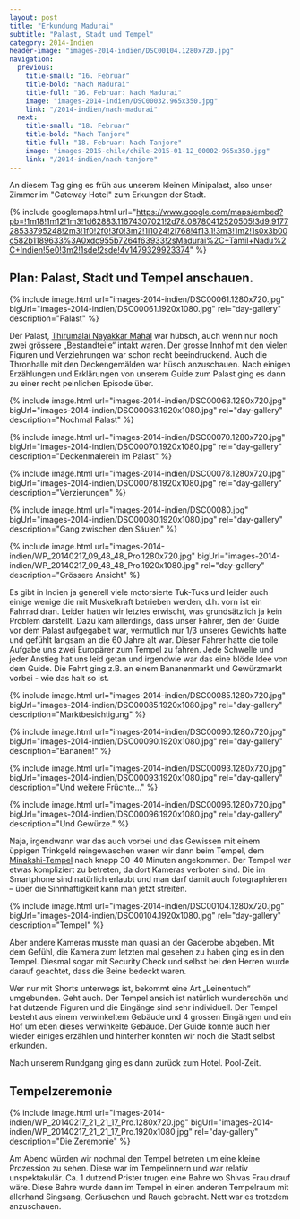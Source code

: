 ```yaml
---
layout: post
title: "Erkundung Madurai"
subtitle: "Palast, Stadt und Tempel"
category: 2014-Indien
header-image: "images-2014-indien/DSC00104.1280x720.jpg"
navigation:
  previous:
    title-small: "16. Februar"
    title-bold: "Nach Madurai"
    title-full: "16. Februar: Nach Madurai"
    image: "images-2014-indien/DSC00032.965x350.jpg"
    link: "/2014-indien/nach-madurai"
  next:
    title-small: "18. Februar"
    title-bold: "Nach Tanjore"
    title-full: "18. Februar: Nach Tanjore"
    image: "images-2015-chile/chile-2015-01-12_00002-965x350.jpg"
    link: "/2014-indien/nach-tanjore"
---
```


An diesem Tag ging es früh aus unserem kleinen Minipalast, also unser Zimmer im "Gateway Hotel" zum Erkungen der Stadt.

{% include googlemaps.html url="https://www.google.com/maps/embed?pb=!1m18!1m12!1m3!1d62883.11674307021!2d78.08780412520505!3d9.917728533795248!2m3!1f0!2f0!3f0!3m2!1i1024!2i768!4f13.1!3m3!1m2!1s0x3b00c582b1189633%3A0xdc955b7264f63933!2sMadurai%2C+Tamil+Nadu%2C+Indien!5e0!3m2!1sde!2sde!4v1479329923374" %}

## Plan: Palast, Stadt und Tempel anschauen. 

{% include image.html url="images-2014-indien/DSC00061.1280x720.jpg" bigUrl="images-2014-indien/DSC00061.1920x1080.jpg" rel="day-gallery" description="Palast" %}

Der Palast, [Thirumalai Nayakkar Mahal](https://en.wikipedia.org/wiki/Thirumalai_Nayakkar_Mahal) war hübsch, auch wenn nur noch zwei grössere „Bestandteile“ intakt waren. Der grosse Innhof mit den vielen Figuren und Verziehrungen war schon recht beeindruckend. Auch die Thronhalle mit den Deckengemälden war hüsch anzuschauen. Nach einigen Erzählungen und Erklärungen von unserem Guide zum Palast ging es dann zu einer recht peinlichen Episode über.

{% include image.html url="images-2014-indien/DSC00063.1280x720.jpg" bigUrl="images-2014-indien/DSC00063.1920x1080.jpg" rel="day-gallery" description="Nochmal Palast" %}

{% include image.html url="images-2014-indien/DSC00070.1280x720.jpg" bigUrl="images-2014-indien/DSC00070.1920x1080.jpg" rel="day-gallery" description="Deckenmalerein im Palast" %}

{% include image.html url="images-2014-indien/DSC00078.1280x720.jpg" bigUrl="images-2014-indien/DSC00078.1920x1080.jpg" rel="day-gallery" description="Verzierungen" %}

{% include image.html url="images-2014-indien/DSC00080.jpg" bigUrl="images-2014-indien/DSC00080.1920x1080.jpg" rel="day-gallery" description="Gang zwischen den Säulen" %}

{% include image.html url="images-2014-indien/WP_20140217_09_48_48_Pro.1280x720.jpg" bigUrl="images-2014-indien/WP_20140217_09_48_48_Pro.1920x1080.jpg" rel="day-gallery" description="Grössere Ansicht" %}

Es gibt in Indien ja generell viele motorsierte Tuk-Tuks und leider auch einige wenige die mit Muskelkraft betrieben werden, d.h. vorn ist ein Fahrrad dran. Leider hatten wir letztes erwischt, was grundsätzlich ja kein Problem darstellt. Dazu kam allerdings, dass unser Fahrer, den der Guide vor dem Palast aufgegabelt war, vermutlich nur 1/3 unseres Gewichts hatte und gefühlt langsam an die 60 Jahre alt war. Dieser Fahrer hatte die tolle Aufgabe uns zwei Europärer zum Tempel zu fahren. Jede Schwelle und jeder Anstieg hat uns leid getan und irgendwie war das eine blöde Idee von dem Guide. Die Fahrt ging z.B. an einem Bananenmarkt und Gewürzmarkt vorbei - wie das halt so ist.

{% include image.html url="images-2014-indien/DSC00085.1280x720.jpg" bigUrl="images-2014-indien/DSC00085.1920x1080.jpg" rel="day-gallery" description="Marktbesichtigung" %}

{% include image.html url="images-2014-indien/DSC00090.1280x720.jpg" bigUrl="images-2014-indien/DSC00090.1920x1080.jpg" rel="day-gallery" description="Bananen!" %}

{% include image.html url="images-2014-indien/DSC00093.1280x720.jpg" bigUrl="images-2014-indien/DSC00093.1920x1080.jpg" rel="day-gallery" description="Und weitere Früchte..." %}

{% include image.html url="images-2014-indien/DSC00096.1280x720.jpg" bigUrl="images-2014-indien/DSC00096.1920x1080.jpg" rel="day-gallery" description="Und Gewürze." %}

Naja, irgendwann war das auch vorbei und das Gewissen mit einem üppigen Trinkgeld reingewaschen waren wir dann beim Tempel, dem [Minakshi-Tempel](https://de.wikipedia.org/wiki/Minakshi-Tempel) nach knapp 30-40 Minuten angekommen. Der Tempel war etwas kompliziert zu betreten, da dort Kameras verboten sind. Die im Smartphone sind natürlich erlaubt und man darf damit auch fotographieren – über die Sinnhaftigkeit kann man jetzt streiten.

{% include image.html url="images-2014-indien/DSC00104.1280x720.jpg" bigUrl="images-2014-indien/DSC00104.1920x1080.jpg" rel="day-gallery" description="Tempel" %}

Aber andere Kameras musste man quasi an der Gaderobe abgeben. Mit dem Gefühl, die Kamera zum letzten mal gesehen zu haben ging es in den Tempel. Diesmal sogar mit Security Check und selbst bei den Herren wurde darauf geachtet, dass die Beine bedeckt waren.

Wer nur mit Shorts unterwegs ist, bekommt eine Art „Leinentuch“ umgebunden. Geht auch. Der Tempel ansich ist natürlich wunderschön und hat dutzende Figuren und die Eingänge sind sehr individuell. Der Tempel besteht aus einem verwinkeltem Gebäude und 4 grossen Eingängen und ein Hof um eben dieses verwinkelte Gebäude. Der Guide konnte auch hier wieder einiges erzählen und hinterher konnten wir noch die Stadt selbst erkunden. 

Nach unserem Rundgang ging es dann zurück zum Hotel. Pool-Zeit. 

## Tempelzeremonie

{% include image.html url="images-2014-indien/WP_20140217_21_21_17_Pro.1280x720.jpg" bigUrl="images-2014-indien/WP_20140217_21_21_17_Pro.1920x1080.jpg" rel="day-gallery" description="Die Zeremonie" %}

Am Abend würden wir nochmal den Tempel betreten um eine kleine Prozession zu sehen. Diese war im Tempelinnern und war relativ unspektakulär. Ca. 1 dutzend Prister trugen eine Bahre wo Shivas Frau drauf wäre. Diese Bahre wurde dann im Tempel in einen anderen Tempelraum mit allerhand Singsang, Geräuschen und Rauch gebracht. Nett war es trotzdem anzuschauen.

